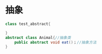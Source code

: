 # 抽象

```java
class test_abstract{

}
abstract class Animal{//抽象类
    public abstract void eat()；//抽象方法
}
```